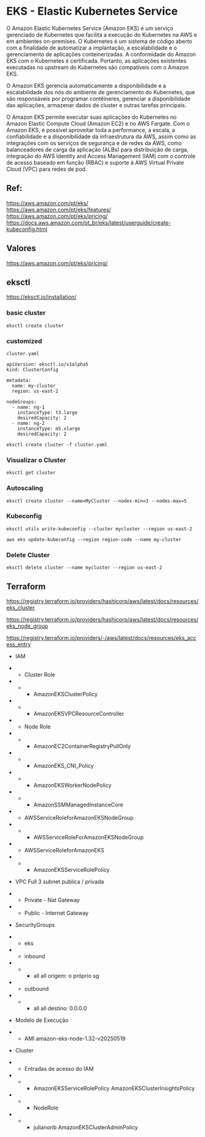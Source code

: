 # EKS - Elastic Kubernetes Service

O Amazon Elastic Kubernetes Service (Amazon EKS) é um serviço gerenciado de Kubernetes que facilita a execução do Kubernetes na AWS e em ambientes on-premises. O Kubernetes é um sistema de código aberto com a finalidade de automatizar a implantação, a escalabilidade e o gerenciamento de aplicações conteinerizadas. A conformidade do Amazon EKS com o Kubernetes é certificada. Portanto, as aplicações existentes executadas no upstream do Kubernetes são compatíveis com o Amazon EKS.

O Amazon EKS gerencia automaticamente a disponibilidade e a escalabilidade dos nós do ambiente de gerenciamento do Kubernetes, que são responsáveis por programar contêineres, gerenciar a disponibilidade das aplicações, armazenar dados de cluster e outras tarefas principais.

O Amazon EKS permite executar suas aplicações do Kubernetes no Amazon Elastic Compute Cloud (Amazon EC2) e no AWS Fargate. Com o Amazon EKS, é possível aproveitar toda a performance, a escala, a confiabilidade e a disponibilidade da infraestrutura da AWS, assim como as integrações com os serviços de segurança e de redes da AWS, como balanceadores de carga da aplicação (ALBs) para distribuição de carga, integração do AWS Identity and Access Management (IAM) com o controle de acesso baseado em função (RBAC) e suporte à AWS Virtual Private Cloud (VPC) para redes de pod.

## Ref:
<https://aws.amazon.com/pt/eks/>\
<https://aws.amazon.com/pt/eks/features/>
<https://aws.amazon.com/pt/eks/pricing/>\
<https://docs.aws.amazon.com/pt_br/eks/latest/userguide/create-kubeconfig.html>

## Valores
<https://aws.amazon.com/pt/eks/pricing/>


## eksctl
<https://eksctl.io/installation/>

### basic cluster
```
eksctl create cluster
```

### customized
`cluster.yaml`
```
apiVersion: eksctl.io/v1alpha5
kind: ClusterConfig

metadata:
  name: my-cluster
  region: us-east-2

nodeGroups:
  - name: ng-1
    instanceType: t3.large
    desiredCapacity: 2
  - name: ng-2
    instanceType: m5.xlarge
    desiredCapacity: 2
```
```
eksctl create cluster -f cluster.yaml
```

### Visualizar o Cluster
```
eksctl get cluster
```

### Autoscaling

```
eksctl create cluster --name=MyCluster --nodes-min=3 --nodes-max=5
```

### Kubeconfig
```
eksctl utils write-kubeconfig --cluster mycluster --region us-east-2
```
```
aws eks update-kubeconfig --region region-code --name my-cluster
```

### Delete Cluster
```
eksctl delete cluster --name mycluster --region us-east-2
```


## Terraform

<https://registry.terraform.io/providers/hashicorp/aws/latest/docs/resources/eks_cluster>

<https://registry.terraform.io/providers/hashicorp/aws/latest/docs/resources/eks_node_group>

<https://registry.terraform.io/providers/-/aws/latest/docs/resources/eks_access_entry>


- IAM
- - Cluster Role
- - - AmazonEKSClusterPolicy
- - - AmazonEKSVPCResourceController
- - Node Role
- - - AmazonEC2ContainerRegistryPullOnly
- - - AmazonEKS_CNI_Policy
- - - AmazonEKSWorkerNodePolicy
- - - AmazonSSMManagedInstanceCore
- - AWSServiceRoleforAmazonEKSNodeGroup
- - - AWSServiceRoleForAmazonEKSNodeGroup
- - AWSServiceRoleforAmazonEKS
- - - AmazonEKSServiceRolePolicy

- VPC Full 3 subnet publica / privada
- - Private - Nat Gateway
- - Public - Internet Gateway

- SecurityGroups
- - eks
- - inbound
- - - all all origem: o próprio sg
- - outbound
- - - all all destino: 0.0.0.0

- Modelo de Execução
- - AMI amazon-eks-node-1.32-v20250519

- Cluster
- - Entradas de acesso do IAM
- - - AmazonEKSServiceRolePolicy  AmazonEKSClusterInsightsPolicy
- - - NodeRole  
- - - julianorib    AmazonEKSClusterAdminPolicy
